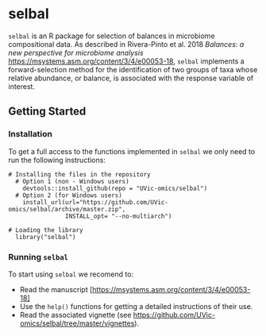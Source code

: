 # selbal


 `selbal` is an R package for selection of balances in microbiome compositional data. As described in Rivera-Pinto et al. 2018 _Balances:  a new perspective for microbiome analysis_ https://msystems.asm.org/content/3/4/e00053-18, `selbal` implements a forward-selection method for the identification of two groups of taxa whose relative abundance, or balance, is associated with the response variable of interest.

## Getting Started


### Installation

To get a full access to the functions implemented in `selbal` we only need to run 
the following instructions:

```
# Installing the files in the repository
  # Option 1 (non - Windows users)
    devtools::install_github(repo = "UVic-omics/selbal")
  # Option 2 (for Windows users)
    install_url(url="https://github.com/UVic-omics/selbal/archive/master.zip", 
                INSTALL_opt= "--no-multiarch")
    
# Loading the library
  library("selbal")
```

### Running `selbal`

To start using `selbal` we recomend to:

- Read the manuscript [https://msystems.asm.org/content/3/4/e00053-18]
- Use the `help()` functions for getting a detailed instructions of their
  use.
- Read the associated vignette (see https://github.com/UVic-omics/selbal/tree/master/vignettes).






